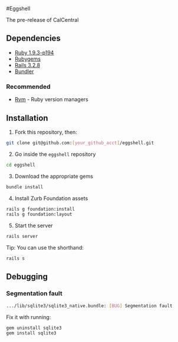 #Eggshell

The pre-release of CalCentral

## Dependencies

* [Ruby 1.9.3-p194](http://www.ruby-lang.org/en/)
* [Rubygems](http://rubyforge.org/frs/?group_id=126)
* [Rails 3.2.8](http://rubyonrails.org/download)
* [Bundler](http://gembundler.com/rails3.html)

### Recommended

* [Rvm](https://rvm.io/rvm/install/) - Ruby version managers

## Installation

1. Fork this repository, then:
```bash
git clone git@github.com:[your_github_acct]/eggshell.git
```

2. Go inside the `eggshell` repository
```bash
cd eggshell
```

3. Download the appropriate gems
```bash
bundle install
```

4. Install Zurb Foundation assets
```bash
rails g foundation:install
rails g foundation:layout
```

5. Start the server
```bash
rails server
```

Tip: You can use the shorthand:

```bash
rails s
```

## Debugging

### Segmentation fault

```bash
.../lib/sqlite3/sqlite3_native.bundle: [BUG] Segmentation fault
```

Fix it with running:

```bash
gem uninstall sqlite3
gem install sqlite3
```